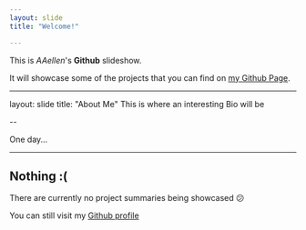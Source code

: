 ```yaml
---
layout: slide
title: "Welcome!"

---
```


This is *AAellen*'s __Github__ slideshow.

It will showcase some of the projects that you can find on [my Github Page](https://github.com/AAellen).

---

layout: slide
title: "About Me"
This is where an interesting Bio will be

--

One day...

---

## Nothing :(

There are currently no project summaries being showcased :confused:

You can still visit my [Github profile](https://github.com/AAellen)
